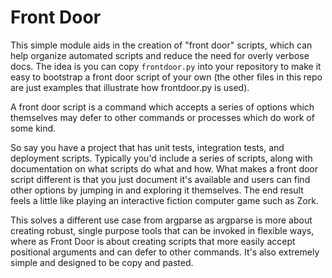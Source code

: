 # Front Door

This simple module aids in the creation of "front door" scripts, which can
help organize automated scripts and reduce the need for overly verbose docs.
The idea is you can copy `frontdoor.py` into your repository to make it easy
to bootstrap a front door script of your own (the other files in this repo are
just examples that illustrate how frontdoor.py is used).

A front door script is a command which accepts a series of options which
themselves may defer to other commands or processes which do work of some kind.

So say you have a project that has unit tests, integration tests, and
deployment scripts. Typically you'd include a series of scripts, along with
documentation on what scripts do what and how. What makes a front door script
different is that you just document it's available and users can find other
options by jumping in and exploring it themselves. The end result feels a
little like playing an interactive fiction computer game such as Zork.

This solves a different use case from argparse as argparse is more about
creating robust, single purpose tools that can be invoked in flexible ways,
where as Front Door is about creating scripts that more easily accept positional
arguments and can defer to other commands. It's also extremely simple and
designed to be copy and pasted.
